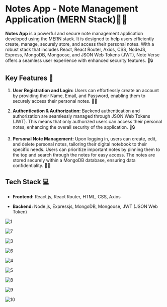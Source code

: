 # Notes App - Note Management Application (MERN Stack)📝🔐

**Notes App** is a powerful and secure note management application developed using the MERN stack. It is designed to help users efficiently create, manage, securely store, and access their personal notes. With a robust stack that includes React, React Router, Axios, CSS, NodeJS, Express, MongoDB, Mongoose, and JSON Web Tokens (JWT), Note Verse offers a seamless user experience with enhanced security features. 🚀🔒

## Key Features 🚀

1. **User Registration and Login:** Users can effortlessly create an account by providing their Name, Email, and Password, enabling them to securely access their personal notes. 👤🔑

2. **Authentication & Authorization:** Backend authentication and authorization are seamlessly managed through JSON Web Tokens (JWT). This means that only authorized users can access their personal notes, enhancing the overall security of the application. 🔑🔒

3. **Personal Note Management:** Upon logging in, users can create, edit, and delete personal notes, tailoring their digital notebook to their specific needs. Users can prioritize important notes by pinning them to the top and search through the notes for easy access. The notes are stored securely within a MongoDB database, ensuring data confidentiality. 📓🔐

## Tech Stack 💻

- **Frontend:** React.js, React Router, HTML, CSS, Axios
  
- **Backend:** Node.js, Expressjs, MongoDB, Mongoose, JWT (JSON Web Token)


![1](https://github.com/tugceozz/MERN-Notes-App/assets/114016610/afe100ef-5c6f-4eea-8727-56e34229bd46)

![7](https://github.com/tugceozz/MERN-Notes-App/assets/114016610/8bcadf26-54b6-46c0-bee0-4f05d898d6b6)

![3](https://github.com/tugceozz/MERN-Notes-App/assets/114016610/c6f642c9-d729-4a78-afee-8331f3b7e0d8)

![6](https://github.com/tugceozz/MERN-Notes-App/assets/114016610/81d1ac29-7f53-4bb1-ad0d-1d218b7430ce)

![4](https://github.com/tugceozz/MERN-Notes-App/assets/114016610/055b11f3-c014-4d0e-90d6-0c8d9de64956)

![5](https://github.com/tugceozz/MERN-Notes-App/assets/114016610/a1c104a6-1bd1-47b9-9a1b-c4869da3b78d)

![8](https://github.com/tugceozz/MERN-Notes-App/assets/114016610/bf3e863d-7181-48be-a4a2-695edaa6a5ff)

![9](https://github.com/tugceozz/MERN-Notes-App/assets/114016610/5b9e1163-0be3-4824-a93c-fefcb18aeaec)

![10](https://github.com/tugceozz/MERN-Notes-App/assets/114016610/23663542-447f-498d-93a9-464f220ef681)
